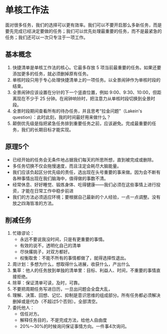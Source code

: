 # 单核工作法

面对很多任务，我们的选择可以更有效率。我们可以不要开启那么多新任务，而是要先完成已经决定要做的任务；我们可以优先处理最重要的任务，而不是最紧急的任务；我们还可以一次只专注于一项工作。

## 基本概念

1. 快捷清单是单核工作法的核心。它最多存放 5 项当前最重要的任务。如果还要添加更多的任务，就必须删掉原有任务。
2. 单核时段只用于专心处理快捷清单上的一项任务。以全景闹钟作为单核时段的结束。
3. 全景闹钟应该设置在分针的下一个竖直位置，例如 9:00、9:30、10:00，但距离现在不少于 25 分钟。在闹钟响铃时，把注意力从单核时段切换到全景时段。
4. 全景时段期间查看所有的待办任务，并且思考“拉金问题”（Lakein's question）：此时此刻，我的时间最好用来做什么？
5. 颠倒优先级是指把紧急任务排到重要任务之前，应该避免。完成最重要的任务，我们的长期目标才能实现。

## 原理5个

- 已经开始的任务会无条件地占据我们每天的所思所想，直到被完成或删除。
- 多任务切换不仅会拖慢速度，而且注定会耗尽大脑能量。
- 我们应该负起区分优先级的责任，选出现在头号重要的事来做。因为会不断有各种事情出现在我们脑海中，值得做的事数不清。
- 经常休息、好好睡觉、锻炼身体、吃得健康——我们必须在这些事情上进行投资，才能在日常工作中稳步前进
- 我们的方法必须适应环境；要根据自己最新的个人经验，一点一点调整。没有放之四海皆准的方法。

## 削减任务

1. 忙碌谬论：
   - 永远不要说我没时间，只是有更重要的事情。
   - 有效的说不，透明化自己的清单
   - 尽快撂挑子，对双方都好。
   - 权衡取舍：不能不所有的事情都做了，就得选择性退出。
2. 周计划：多想为什么，想取得什么进展，收获什么，产出什么
3. 集草：他人的任务放到单独的清单里：目标、利益人、时间，不重要的事情直接拒绝。
4. 除草：保证清单可读，及时，可靠。
5. 不要把周期任务写进日历，一旦出问题会全盘大乱，
6. 理解、决策、回想、记忆、抑制是意识思维的组成部分。所有任务都必须解决删掉或是代办（不超过5个否则）。全部清空。
7. 委托他人：
   - 信任对方。
   - 解释任务目的，不是完成方法，给他人自由度
   - 20%～30%的时候询问保证事情方向。一件事4次询问。